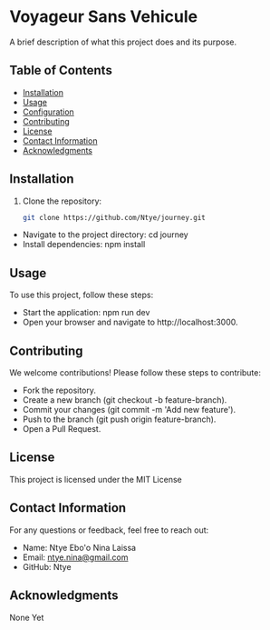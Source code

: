 # Voyageur Sans Vehicule

A brief description of what this project does and its purpose.

## Table of Contents

- [Installation](#installation)
- [Usage](#usage)
- [Configuration](#configuration)
- [Contributing](#contributing)
- [License](#license)
- [Contact Information](#contact-information)
- [Acknowledgments](#acknowledgments)

## Installation

1. Clone the repository:
   ```sh
   git clone https://github.com/Ntye/journey.git
- Navigate to the project directory: cd journey
- Install dependencies: npm install

## Usage
To use this project, follow these steps:

- Start the application: npm run dev
- Open your browser and navigate to http://localhost:3000.

## Contributing
We welcome contributions! Please follow these steps to contribute:

- Fork the repository.
- Create a new branch (git checkout -b feature-branch).
- Commit your changes (git commit -m 'Add new feature').
- Push to the branch (git push origin feature-branch).
- Open a Pull Request.

## License
This project is licensed under the MIT License

## Contact Information
For any questions or feedback, feel free to reach out:

- Name: Ntye Ebo'o Nina Laissa
- Email: ntye.nina@gmail.com
- GitHub: Ntye

## Acknowledgments
None Yet